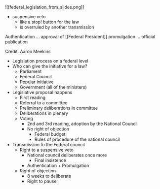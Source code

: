 
![[federal_legislation_from_slides.png]]

- suspensive veto
	- like a stop! button for the law
	- is overruled by another transmission

Authentication ... approval of [[Federal President]] 
promulgation ... official publication

Credit: Aaron Meekins
- Legislation process on a federal level
- Who can give the initiative for a law?
	- Parliament
	- Federal Council
	- Popular initiative
	- Government (all of the ministers)
- Legislative proposal happens
	- First reading
	- Referral to a committee
	- Preliminary deliberations in committee
	- Deliberations in plenary
	- Voting
		- 2nd and 3rd reading, adoption by the National Council
		- No right of objection
			- Federal budget
			- Rules of procedure of the national council
- Transmission to the Federal council
	- Right to a suspensive veto
		- National council deliberates once more
			- Final insistence
		- Authentication + Promulgation
	- Right of objection
		- 8 weeks to deliberate
		- Right to pause

